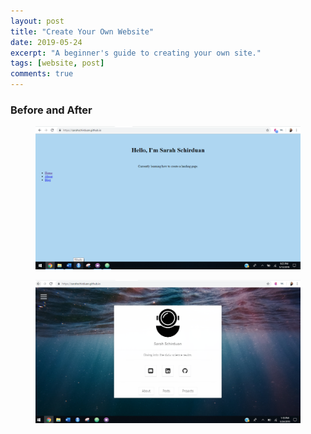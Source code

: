 ```yaml
---
layout: post
title: "Create Your Own Website"
date: 2019-05-24
excerpt: "A beginner's guide to creating your own site."
tags: [website, post]
comments: true
---
```


### Before and After

<figure>
  <a href="/assets/img/beforeweb2.png"><img src="/assets/img/beforeweb2.png"></a>
</figure>

<figure>
  <a href="/assets/img/afterweb.png"><img src="/assets/img/afterweb.png"></a>
</figure>
